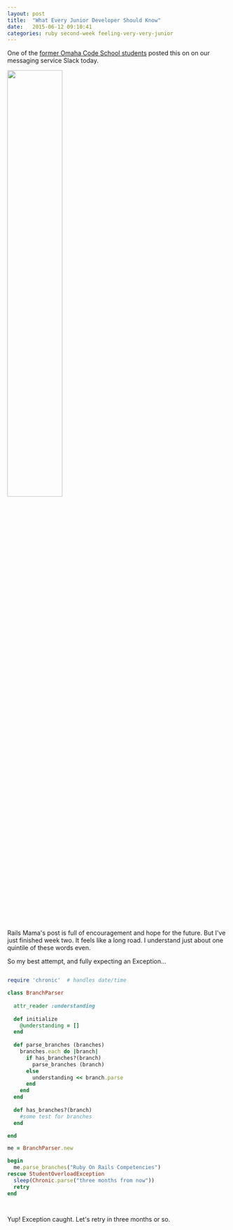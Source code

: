 ```yaml
---
layout: post
title:  "What Every Junior Developer Should Know"
date:   2015-06-12 09:10:41
categories: ruby second-week feeling-very-very-junior
---
```


One of the [former Omaha Code School students](https://railsmama.wordpress.com/2015/06/13/what-every-junior-rails-developer-should-know/) posted this on on our messaging service Slack today.

<img width = 50% height = 50% src = "https://railsmama.files.wordpress.com/2015/06/rails_skills_diagram1.jpeg">

Rails Mama's post is full of encouragement and hope for the future.  But I've just finished week two.  It feels like a long road.  I understand just about one quintile of these words even.

So my best attempt, and fully expecting an Exception...

```ruby

require 'chronic'  # handles date/time

class BranchParser
  
  attr_reader :understanding
  
  def initialize
    @understanding = []
  end
  
  def parse_branches (branches)
    branches.each do |branch|
      if has_branches?(branch)
        parse_branches (branch)
      else
        understanding << branch.parse
      end
    end
  end
  
  def has_branches?(branch)
    #some test for branches
  end

end

me = BranchParser.new

begin
  me.parse_branches("Ruby On Rails Competencies")
rescue StudentOverloadException
  sleep(Chronic.parse("three months from now"))
  retry
end

  
```

Yup!  Exception caught.  Let's retry in three months or so.